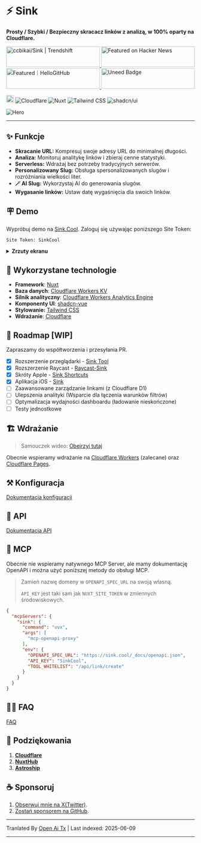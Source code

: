 # ⚡ Sink

**Prosty / Szybki / Bezpieczny skracacz linków z analizą, w 100% oparty na Cloudflare.**

<a href="https://trendshift.io/repositories/10421" target="_blank">
  <img
    src="https://trendshift.io/api/badge/repositories/10421"
    alt="ccbikai/Sink | Trendshift"
    width="250"
    height="55"
  />
</a>
<a href="https://news.ycombinator.com/item?id=40843683" target="_blank">
  <img
    src="https://hackernews-badge.vercel.app/api?id=40843683"
    alt="Featured on Hacker News"
    width="250"
    height="55"
  />
</a>
<a href="https://hellogithub.com/repository/57771fd91d1542c7a470959b677a9944" target="_blank">
  <img
    src="https://abroad.hellogithub.com/v1/widgets/recommend.svg?rid=57771fd91d1542c7a470959b677a9944&claim_uid=qi74Zp23wYKeAVB&theme=neutral"
    alt="Featured｜HelloGitHub"
    width="250"
    height="55"
  />
</a>
<a href="https://www.uneed.best/tool/sink" target="_blank">
  <img
    src="https://www.uneed.best/POTW1.png"
    alt="Uneed Badge"
    width="250"
    height="55"
  />
</a>

[<img src="https://devin.ai/assets/deepwiki-badge.png" alt="DeepWiki" height="20"/>](https://deepwiki.com/ccbikai/Sink)
![Cloudflare](https://img.shields.io/badge/Cloudflare-F69652?style=flat&logo=cloudflare&logoColor=white)
![Nuxt](https://img.shields.io/badge/Nuxt-00DC82?style=flat&logo=nuxtdotjs&logoColor=white)
![Tailwind CSS](https://img.shields.io/badge/Tailwind%20CSS-06B6D4?style=flat&logo=tailwindcss&logoColor=white)
![shadcn/ui](https://img.shields.io/badge/shadcn/ui-000000?style=flat&logo=shadcnui&logoColor=white)

![Hero](https://raw.githubusercontent.com/ccbikai/Sink/master/public/image.png)

----

## ✨ Funkcje

- **Skracanie URL:** Kompresuj swoje adresy URL do minimalnej długości.
- **Analiza:** Monitoruj analitykę linków i zbieraj cenne statystyki.
- **Serverless:** Wdrażaj bez potrzeby tradycyjnych serwerów.
- **Personalizowany Slug:** Obsługa spersonalizowanych slugów i rozróżniania wielkości liter.
- **🪄 AI Slug:** Wykorzystaj AI do generowania slugów.
- **Wygasanie linków:** Ustaw datę wygaśnięcia dla swoich linków.

## 🪧 Demo

Wypróbuj demo na [Sink.Cool](https://sink.cool/dashboard). Zaloguj się używając poniższego Site Token:

```txt
Site Token: SinkCool
```

<details>
  <summary><b>Zrzuty ekranu</b></summary>
  <img alt="Analytics" src="https://raw.githubusercontent.com/ccbikai/Sink/master/docs/images/sink.cool_dashboard.png"/>
  <img alt="Links" src="https://raw.githubusercontent.com/ccbikai/Sink/master/docs/images/sink.cool_dashboard_links.png"/>
  <img alt="Link Analytics" src="https://raw.githubusercontent.com/ccbikai/Sink/master/docs/images/sink.cool_dashboard_link_slug.png"/>
</details>

## 🧱 Wykorzystane technologie

- **Framework**: [Nuxt](https://nuxt.com/)
- **Baza danych**: [Cloudflare Workers KV](https://developers.cloudflare.com/kv/)
- **Silnik analityczny**: [Cloudflare Workers Analytics Engine](https://developers.cloudflare.com/analytics/)
- **Komponenty UI**: [shadcn-vue](https://www.shadcn-vue.com/)
- **Stylowanie:** [Tailwind CSS](https://tailwindcss.com/)
- **Wdrażanie**: [Cloudflare](https://www.cloudflare.com/)

## 🚗 Roadmap [WIP]

Zapraszamy do współtworzenia i przesyłania PR.

- [x] Rozszerzenie przeglądarki
      - [Sink Tool](https://github.com/zhuzhuyule/sink-extension)
- [x] Rozszerzenie Raycast
      - [Raycast-Sink](https://github.com/foru17/raycast-sink)
- [x] Skróty Apple
      - [Sink Shortcuts](https://s.search1api.com/sink001)
- [x] Aplikacja iOS
      - [Sink](https://apps.apple.com/app/id6745417598)
- [ ] Zaawansowane zarządzanie linkami (z Cloudflare D1)
- [ ] Ulepszenia analityki (Wsparcie dla łączenia warunków filtrów)
- [ ] Optymalizacja wydajności dashboardu (ładowanie nieskończone)
- [ ] Testy jednostkowe

## 🏗️ Wdrażanie

> Samouczek wideo: [Obejrzyj tutaj](https://www.youtube.com/watch?v=MkU23U2VE9E)

Obecnie wspieramy wdrażanie na [Cloudflare Workers](https://raw.githubusercontent.com/ccbikai/Sink/master/docs/deployment/workers.md) (zalecane) oraz [Cloudflare Pages](https://raw.githubusercontent.com/ccbikai/Sink/master/docs/deployment/pages.md).

## ⚒️ Konfiguracja

[Dokumentacja konfiguracji](https://raw.githubusercontent.com/ccbikai/Sink/master/docs/configuration.md)

## 🔌 API

[Dokumentacja API](https://raw.githubusercontent.com/ccbikai/Sink/master/docs/api.md)

## 🧰 MCP

Obecnie nie wspieramy natywnego MCP Server, ale mamy dokumentację OpenAPI i można użyć poniższej metody do obsługi MCP.

> Zamień nazwę domeny w `OPENAPI_SPEC_URL` na swoją własną.
>
> `API_KEY` jest taki sam jak `NUXT_SITE_TOKEN` w zmiennych środowiskowych.

```json
{
  "mcpServers": {
    "sink": {
      "command": "uvx",
      "args": [
        "mcp-openapi-proxy"
      ],
      "env": {
        "OPENAPI_SPEC_URL": "https://sink.cool/_docs/openapi.json",
        "API_KEY": "SinkCool",
        "TOOL_WHITELIST": "/api/link/create"
      }
    }
  }
}
```

## 🙋🏻 FAQ

[FAQ](https://raw.githubusercontent.com/ccbikai/Sink/master/docs/faqs.md)

## 💖 Podziękowania

1. [**Cloudflare**](https://www.cloudflare.com/)
2. [**NuxtHub**](https://hub.nuxt.com/)
3. [**Astroship**](https://astroship.web3templates.com/)

## ☕ Sponsoruj

1. [Obserwuj mnie na X(Twitter)](https://404.li/kai).
2. [Zostań sponsorem na GitHub](https://github.com/sponsors/ccbikai).

---

Tranlated By [Open Ai Tx](https://github.com/OpenAiTx/OpenAiTx) | Last indexed: 2025-06-09

---